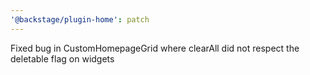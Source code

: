 ```yaml
---
'@backstage/plugin-home': patch
---
```


Fixed bug in CustomHomepageGrid where clearAll did not respect the deletable flag on widgets
